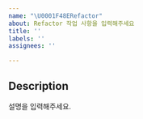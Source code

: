 ```yaml
---
name: "\U0001F48ERefactor"
about: Refactor 작업 사항을 입력해주세요
title: ''
labels: ''
assignees: ''

---
```


## Description
설명을 입력해주세요.


